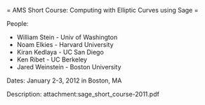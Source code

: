 = AMS Short Course: Computing with Elliptic Curves using Sage =

People: 

  * William Stein - Univ of Washington
  * Noam Elkies - Harvard University
  * Kiran Kedlaya - UC San Diego
  * Ken Ribet - UC Berkeley
  * Jared Weinstein - Boston University

Dates: January 2-3, 2012 in Boston, MA

Description: attachment:sage_short_course-2011.pdf
